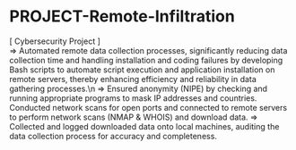 # PROJECT-Remote-Infiltration
[ Cybersecurity Project ]  
=> Automated remote data collection processes, significantly reducing data collection time and handling installation and coding failures by developing Bash scripts to automate script execution and application installation on remote servers, thereby enhancing efficiency and reliability in data gathering processes.\n
=> Ensured anonymity (NIPE) by checking and running appropriate programs to mask IP addresses and countries. Conducted network
scans for open ports and connected to remote servers to perform network scans (NMAP & WHOIS) and download data.
=> Collected and logged downloaded data onto local machines, auditing the data collection process for accuracy and completeness.
